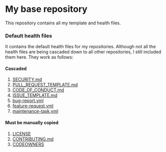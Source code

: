 # My base repository

This repository contains all my template and health files.

### Default health files

It contains the default health files for my repositories. Although not all the health files are being cascaded down to all other repositories, I still included them here. They work as follows:

#### Cascaded

1. [SECURITY.md](SECURITY.md)
2. [PULL_REQUEST_TEMPLATE.md](PULL_REQUEST_TEMPLATE.md)
3. [CODE_OF_CONDUCT.md](CODE_OF_CONDUCT.md)
4. [ISSUE_TEMPLATE.md](ISSUE_TEMPLATE.md)
5. [bug-report.yml](/.github/ISSUE_TEMPLATE/bug-report.yml)
6. [feature-request.yml](/.github/ISSUE_TEMPLATE/feature-request.yml)
7. [maintenance-task.yml](/.github/ISSUE_TEMPLATE/maintenance-task.yml)

#### Must be manually copied

1. [LICENSE](LICENSE)
2. [CONTRIBUTING.md](CONTRIBUTING.md)
3. [CODEOWNERS](CODEOWNERS)
